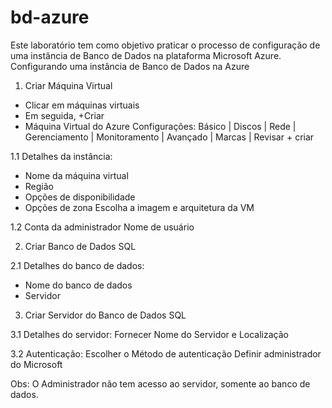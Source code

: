 # bd-azure
Este laboratório tem como objetivo praticar o processo de configuração de uma instância de Banco de Dados na plataforma Microsoft Azure.
Configurando uma instância de Banco de Dados na Azure

1. Criar Máquina Virtual
- Clicar em máquinas virtuais
- Em seguida, +Criar
- Máquina Virtual do Azure
Configurações:
Básico | Discos | Rede | Gerenciamento | Monitoramento | Avançado | Marcas | Revisar + criar

1.1 Detalhes da instância:
- Nome da máquina virtual
- Região
- Opções de disponibilidade
- Opções de zona
Escolha a imagem e arquitetura da VM

1.2 Conta da administrador
Nome de usuário
      
2. Criar Banco de Dados SQL

2.1 Detalhes do banco de dados:
- Nome do banco de dados
- Servidor

3. Criar Servidor do Banco de Dados SQL

3.1 Detalhes do servidor:
Fornecer Nome do Servidor e Localização

3.2 Autenticação:
Escolher o Método de autenticação
Definir administrador do Microsoft

Obs: O Administrador não tem acesso ao servidor, 
somente ao banco de dados.
